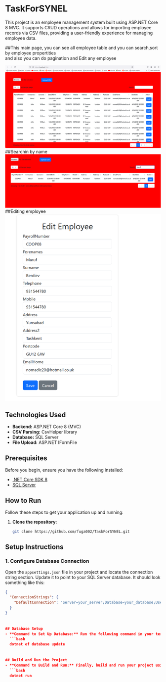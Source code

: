 # TaskForSYNEL

This project is an employee management system built using ASP.NET Core 8 MVC. It supports CRUD operations and allows for importing employee records via CSV files, providing a user-friendly experience for managing employee data.

<div>
	##This main page, 
	you can see all employee table and you can search,sort by employee propertities </br>
	and also you can do pagination and Edit any employee</p>
	<img src="./ResultImgs/AllEmployees.png"/>
</div>
<div>
	##Searchin by name
	<img src="./ResultImgs/SearchingEmployee.png"/>
</div>
<div>
	##Editing employee
	<img src="./ResultImgs/EditingEmployee.png"/>
</div>

## Technologies Used
- **Backend:** ASP.NET Core 8 (MVC)
- **CSV Parsing:** CsvHelper library
- **Database:** SQL Server
- **File Upload:** ASP.NET IFormFile

## Prerequisites
Before you begin, ensure you have the following installed:
- [.NET Core SDK 8](https://dotnet.microsoft.com/download/dotnet/8.0)
- [SQL Server](https://www.microsoft.com/en-us/sql-server/sql-server-downloads)

## How to Run

Follow these steps to get your application up and running:

1. **Clone the repository:**
   ```bash
   git clone https://github.com/fuga002/TaskForSYNEL.git

## Setup Instructions

### 1. Configure Database Connection

Open the `appsettings.json` file in your project and locate the connection string section. Update it to point to your SQL Server database. It should look something like this:

```json
{
  "ConnectionStrings": {
    "DefaultConnection": "Server=your_server;Database=your_database;User Id=your_username;Password=your_password;"
  }
}


## Database Setup
- **Command to Set Up Database:** Run the following command in your terminal to set up the database:
  ```bash
  dotnet ef database update


## Build and Run the Project
- **Command to Build and Run:** Finally, build and run your project using the following command:
  ```bash
  dotnet run





